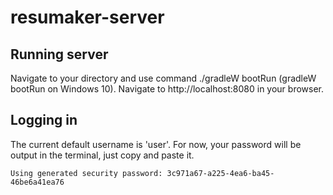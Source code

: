 # resumaker-server

## Running server

Navigate to your directory and use command ./gradleW bootRun (gradleW bootRun on Windows 10). Navigate to http://localhost:8080 in your browser.

## Logging in
The current default username is 'user'. For now, your password will be output in the terminal, just copy and paste it. 
```
Using generated security password: 3c971a67-a225-4ea6-ba45-46be6a41ea76
```
